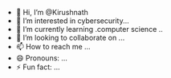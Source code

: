 - 👋 Hi, I’m @Kirushnath
- 👀 I’m interested in cybersecurity...
- 🌱 I’m currently learning .computer science ..
- 💞️ I’m looking to collaborate on ...
- 📫 How to reach me ...
- 😄 Pronouns: ...
- ⚡ Fun fact: ...

<!---
Kirushnath/Kirushnath is a ✨ special ✨ repository because its `README.md` (this file) appears on your GitHub profile.
You can click the Preview link to take a look at your changes.
--->
